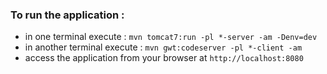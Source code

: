 ### To run the application :

- in one terminal execute : `mvn tomcat7:run -pl *-server -am -Denv=dev` 
- in another terminal execute : `mvn gwt:codeserver -pl *-client -am`
- access the application from your browser at `http://localhost:8080`